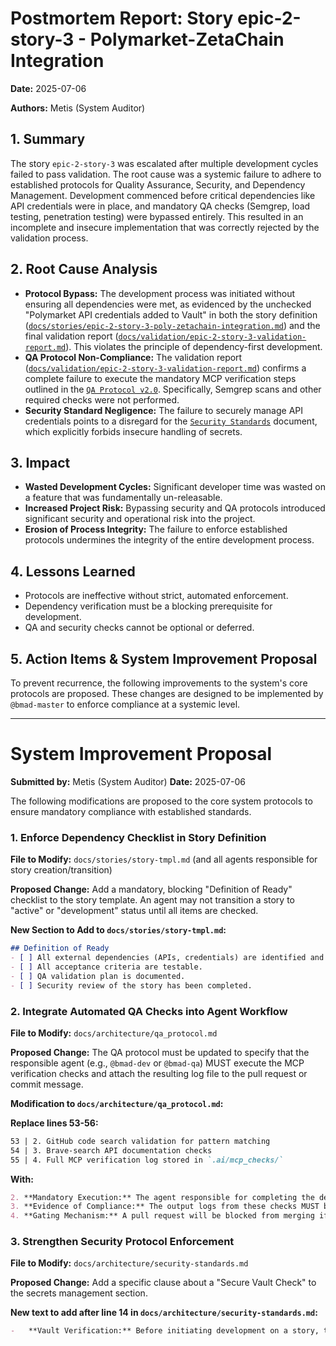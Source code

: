 # Postmortem Report: Story epic-2-story-3 - Polymarket-ZetaChain Integration

**Date:** 2025-07-06

**Authors:** Metis (System Auditor)

## 1. Summary

The story `epic-2-story-3` was escalated after multiple development cycles failed to pass validation. The root cause was a systemic failure to adhere to established protocols for Quality Assurance, Security, and Dependency Management. Development commenced before critical dependencies like API credentials were in place, and mandatory QA checks (Semgrep, load testing, penetration testing) were bypassed entirely. This resulted in an incomplete and insecure implementation that was correctly rejected by the validation process.

## 2. Root Cause Analysis

*   **Protocol Bypass:** The development process was initiated without ensuring all dependencies were met, as evidenced by the unchecked "Polymarket API credentials added to Vault" in both the story definition ([`docs/stories/epic-2-story-3-poly-zetachain-integration.md`](docs/stories/epic-2-story-3-poly-zetachain-integration.md:33)) and the final validation report ([`docs/validation/epic-2-story-3-validation-report.md`](docs/validation/epic-2-story-3-validation-report.md:35)). This violates the principle of dependency-first development.
*   **QA Protocol Non-Compliance:** The validation report ([`docs/validation/epic-2-story-3-validation-report.md`](docs/validation/epic-2-story-3-validation-report.md:53-56)) confirms a complete failure to execute the mandatory MCP verification steps outlined in the [`QA Protocol v2.0`](docs/architecture/qa_protocol.md:37). Specifically, Semgrep scans and other required checks were not performed.
*   **Security Standard Negligence:** The failure to securely manage API credentials points to a disregard for the [`Security Standards`](docs/architecture/security-standards.md:11) document, which explicitly forbids insecure handling of secrets.

## 3. Impact

*   **Wasted Development Cycles:** Significant developer time was wasted on a feature that was fundamentally un-releasable.
*   **Increased Project Risk:** Bypassing security and QA protocols introduced significant security and operational risk into the project.
*   **Erosion of Process Integrity:** The failure to enforce established protocols undermines the integrity of the entire development process.

## 4. Lessons Learned

*   Protocols are ineffective without strict, automated enforcement.
*   Dependency verification must be a blocking prerequisite for development.
*   QA and security checks cannot be optional or deferred.

## 5. Action Items & System Improvement Proposal

To prevent recurrence, the following improvements to the system's core protocols are proposed. These changes are designed to be implemented by `@bmad-master` to enforce compliance at a systemic level.

---

# System Improvement Proposal

**Submitted by:** Metis (System Auditor)
**Date:** 2025-07-06

The following modifications are proposed to the core system protocols to ensure mandatory compliance with established standards.

### 1. Enforce Dependency Checklist in Story Definition

**File to Modify:** `docs/stories/story-tmpl.md` (and all agents responsible for story creation/transition)

**Proposed Change:** Add a mandatory, blocking "Definition of Ready" checklist to the story template. An agent may not transition a story to "active" or "development" status until all items are checked.

**New Section to Add to `docs/stories/story-tmpl.md`:**

```markdown
## Definition of Ready
- [ ] All external dependencies (APIs, credentials) are identified and accessible.
- [ ] All acceptance criteria are testable.
- [ ] QA validation plan is documented.
- [ ] Security review of the story has been completed.
```

### 2. Integrate Automated QA Checks into Agent Workflow

**File to Modify:** `docs/architecture/qa_protocol.md`

**Proposed Change:** The QA protocol must be updated to specify that the responsible agent (e.g., `@bmad-dev` or `@bmad-qa`) MUST execute the MCP verification checks and attach the resulting log file to the pull request or commit message.

**Modification to `docs/architecture/qa_protocol.md`:**

**Replace lines 53-56:**
```markdown
53 | 2. GitHub code search validation for pattern matching
54 | 3. Brave-search API documentation checks
55 | 4. Full MCP verification log stored in `.ai/mcp_checks/`
```

**With:**
```markdown
2. **Mandatory Execution:** The agent responsible for completing the development task MUST execute the `semgrep`, `github code search`, and `brave-search` MCP checks.
3. **Evidence of Compliance:** The output logs from these checks MUST be saved to `.ai/mcp_checks/<story_id>-<timestamp>.log`.
4. **Gating Mechanism:** A pull request will be blocked from merging if this log file is not present and does not indicate a "pass" status on all required checks.
```

### 3. Strengthen Security Protocol Enforcement

**File to Modify:** `docs/architecture/security-standards.md`

**Proposed Change:** Add a specific clause about a "Secure Vault Check" to the secrets management section.

**New text to add after line 14 in `docs/architecture/security-standards.md`:**

```markdown
-   **Vault Verification:** Before initiating development on a story, the assigned agent MUST verify that all required secrets are present in the designated secure vault. This check must be logged as a prerequisite in the agent's operational report.